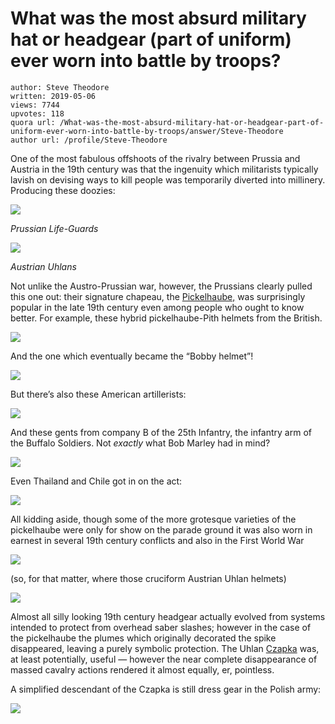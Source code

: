 # What was the most absurd military hat or headgear (part of uniform) ever worn into battle by troops?

	author: Steve Theodore
	written: 2019-05-06
	views: 7744
	upvotes: 118
	quora url: /What-was-the-most-absurd-military-hat-or-headgear-part-of-uniform-ever-worn-into-battle-by-troops/answer/Steve-Theodore
	author url: /profile/Steve-Theodore


One of the most fabulous offshoots of the rivalry between Prussia and Austria in the 19th century was that the ingenuity which militarists typically lavish on devising ways to kill people was temporarily diverted into millinery. Producing these doozies:

![](https://qph.fs.quoracdn.net/main-qimg-5fbae6a4e891b28f6da67410088f1188)

_Prussian Life-Guards_ 

![](https://qph.fs.quoracdn.net/main-qimg-ed803707f704f4f2121c6fc3997e55f0)

_Austrian Uhlans_ 

Not unlike the Austro-Prussian war, however, the Prussians clearly pulled this one out: their signature chapeau, the [Pickelhaube,](https://en.wikipedia.org/wiki/Pickelhaube) was surprisingly popular in the late 19th century even among people who ought to know better. For example, these hybrid pickelhaube-Pith helmets from the British.

![](https://qph.fs.quoracdn.net/main-qimg-4cb9fa15121a1434e718938c11089eab)

And the one which eventually became the “Bobby helmet”!

![](https://qph.fs.quoracdn.net/main-qimg-1e955dacb979371d068f4a6ea3f6bfbd)

But there’s also these American artillerists:

![](https://qph.fs.quoracdn.net/main-qimg-4b06630b9cd06ebb23ad5aea12a58214)

And these gents from company B of the 25th Infantry, the infantry arm of the Buffalo Soldiers. Not _exactly_  what Bob Marley had in mind?

![](https://qph.fs.quoracdn.net/main-qimg-94da047c31fcff12a63b3b2c0742d12a)

Even Thailand and Chile got in on the act:

![](https://qph.fs.quoracdn.net/main-qimg-fc4a0d1ee20574202908c7cdf420d45c)

All kidding aside, though some of the more grotesque varieties of the pickelhaube were only for show on the parade ground it was also worn in earnest in several 19th century conflicts and also in the First World War

![](https://qph.fs.quoracdn.net/main-qimg-2cf4f3d7c719e77288ad88b15151efe7)

(so, for that matter, where those cruciform Austrian Uhlan helmets)

![](https://qph.fs.quoracdn.net/main-qimg-f25a7f9053c1b103388c2900807024bc)

Almost all silly looking 19th century headgear actually evolved from systems intended to protect from overhead saber slashes; however in the case of the pickelhaube the plumes which originally decorated the spike disappeared, leaving a purely symbolic protection. The Uhlan [Czapka](https://en.wikipedia.org/wiki/Czapka) was, at least potentially, useful — however the near complete disappearance of massed cavalry actions rendered it almost equally, er, pointless.

A simplified descendant of the Czapka is still dress gear in the Polish army:

![](https://qph.fs.quoracdn.net/main-qimg-b816943c8d1fe6f2a07e422e8e64efed)

